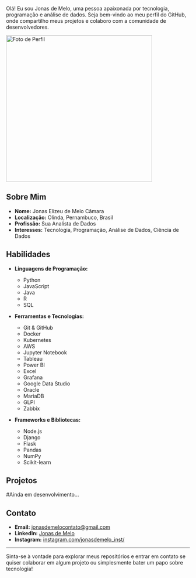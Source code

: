 Olá! Eu sou Jonas de Melo, uma pessoa apaixonada por tecnologia, programação e análise de dados. Seja bem-vindo ao meu perfil do GitHub, onde compartilho meus projetos e colaboro com a comunidade de desenvolvedores.

<img src="https://imgur.com/AJiCEXM.png" alt="Foto de Perfil" width="400"/>


## Sobre Mim

- **Nome:** Jonas Elizeu de Melo Câmara             
- **Localização:** Olinda, Pernambuco, Brasil
- **Profissão:** Sua Analista de Dados
- **Interesses:** Tecnologia, Programação, Análise de Dados, Ciência de Dados

## Habilidades

- **Linguagens de Programação:**
  - Python
  - JavaScript
  - Java
  - R
  - SQL

- **Ferramentas e Tecnologias:**
  - Git & GitHub
  - Docker
  - Kubernetes
  - AWS
  - Jupyter Notebook
  - Tableau
  - Power BI
  - Excel
  - Grafana 
  - Google Data Studio
  - Oracle
  - MariaDB
  - GLPI
  - Zabbix

- **Frameworks e Bibliotecas:**
  - Node.js
  - Django
  - Flask
  - Pandas
  - NumPy
  - Scikit-learn

## Projetos

#Ainda em desenvolvimento...

## Contato

- **Email:** jonasdemelocontato@gmail.com
- **LinkedIn:** [Jonas de Melo](https://www.linkedin.com/in/jonasdemelo/)
- **Instagram:** [instagram.com/jonasdemelo_inst/](https://www.instagram.com/jonasdemelo_inst/)


---

Sinta-se à vontade para explorar meus repositórios e entrar em contato se quiser colaborar em algum projeto ou simplesmente bater um papo sobre tecnologia!

